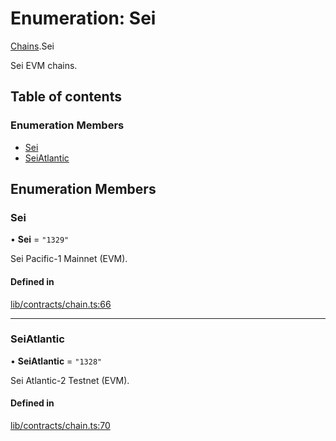 # Enumeration: Sei

[Chains](../modules/Chains.md).Sei

Sei EVM chains.

## Table of contents

### Enumeration Members

- [Sei](Chains.Sei.md#sei)
- [SeiAtlantic](Chains.Sei.md#seiatlantic)

## Enumeration Members

### Sei

• **Sei** = ``"1329"``

Sei Pacific-1 Mainnet (EVM).

#### Defined in

[lib/contracts/chain.ts:66](https://github.com/jose-blockchain/tbtc-v2/blob/main/typescript/src/lib/contracts/chain.ts#L66)

___

### SeiAtlantic

• **SeiAtlantic** = ``"1328"``

Sei Atlantic-2 Testnet (EVM).

#### Defined in

[lib/contracts/chain.ts:70](https://github.com/jose-blockchain/tbtc-v2/blob/main/typescript/src/lib/contracts/chain.ts#L70)
